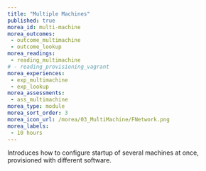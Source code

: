 ```yaml
---
title: "Multiple Machines"
published: true
morea_id: multi-machine
morea_outcomes:
 - outcome_multimachine
 - outcome_lookup
morea_readings:
 - reading_multimachine
# - reading_provisioning_vagrant
morea_experiences:
 - exp_multimachine
 - exp_lookup
morea_assessments:
 - ass_multimachine
morea_type: module
morea_sort_order: 3
morea_icon_url: /morea/03_MultiMachine/FNetwork.png
morea_labels:
 - 10 hours
---
```

Introduces how to configure startup of several machines at once, provisioned with different software.